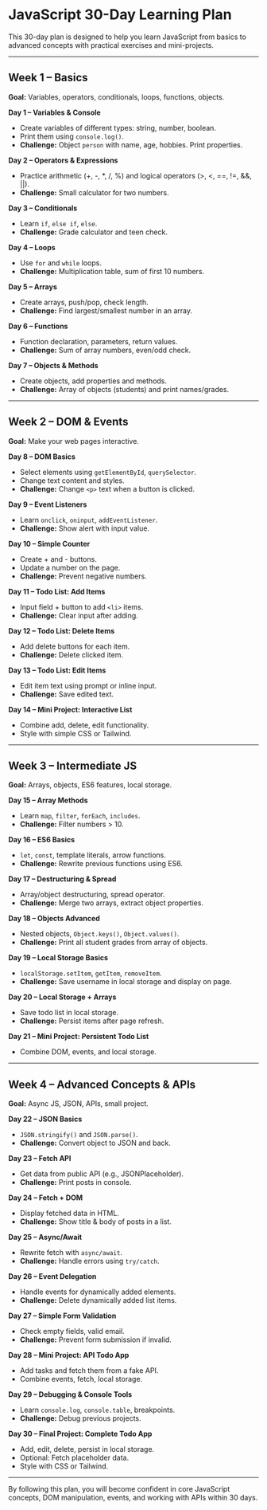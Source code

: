 # JavaScript 30-Day Learning Plan

This 30-day plan is designed to help you learn JavaScript from basics to advanced concepts with practical exercises and mini-projects.

---

## Week 1 – Basics

**Goal:** Variables, operators, conditionals, loops, functions, objects.

**Day 1 – Variables & Console**

- Create variables of different types: string, number, boolean.
- Print them using `console.log()`.
- **Challenge:** Object `person` with name, age, hobbies. Print properties.

**Day 2 – Operators & Expressions**

- Practice arithmetic (+, -, \*, /, %) and logical operators (>, <, ==, !=, &&, ||).
- **Challenge:** Small calculator for two numbers.

**Day 3 – Conditionals**

- Learn `if`, `else if`, `else`.
- **Challenge:** Grade calculator and teen check.

**Day 4 – Loops**

- Use `for` and `while` loops.
- **Challenge:** Multiplication table, sum of first 10 numbers.

**Day 5 – Arrays**

- Create arrays, push/pop, check length.
- **Challenge:** Find largest/smallest number in an array.

**Day 6 – Functions**

- Function declaration, parameters, return values.
- **Challenge:** Sum of array numbers, even/odd check.

**Day 7 – Objects & Methods**

- Create objects, add properties and methods.
- **Challenge:** Array of objects (students) and print names/grades.

---

## Week 2 – DOM & Events

**Goal:** Make your web pages interactive.

**Day 8 – DOM Basics**

- Select elements using `getElementById`, `querySelector`.
- Change text content and styles.
- **Challenge:** Change `<p>` text when a button is clicked.

**Day 9 – Event Listeners**

- Learn `onclick`, `oninput`, `addEventListener`.
- **Challenge:** Show alert with input value.

**Day 10 – Simple Counter**

- Create + and - buttons.
- Update a number on the page.
- **Challenge:** Prevent negative numbers.

**Day 11 – Todo List: Add Items**

- Input field + button to add `<li>` items.
- **Challenge:** Clear input after adding.

**Day 12 – Todo List: Delete Items**

- Add delete buttons for each item.
- **Challenge:** Delete clicked item.

**Day 13 – Todo List: Edit Items**

- Edit item text using prompt or inline input.
- **Challenge:** Save edited text.

**Day 14 – Mini Project: Interactive List**

- Combine add, delete, edit functionality.
- Style with simple CSS or Tailwind.

---

## Week 3 – Intermediate JS

**Goal:** Arrays, objects, ES6 features, local storage.

**Day 15 – Array Methods**

- Learn `map`, `filter`, `forEach`, `includes`.
- **Challenge:** Filter numbers > 10.

**Day 16 – ES6 Basics**

- `let`, `const`, template literals, arrow functions.
- **Challenge:** Rewrite previous functions using ES6.

**Day 17 – Destructuring & Spread**

- Array/object destructuring, spread operator.
- **Challenge:** Merge two arrays, extract object properties.

**Day 18 – Objects Advanced**

- Nested objects, `Object.keys()`, `Object.values()`.
- **Challenge:** Print all student grades from array of objects.

**Day 19 – Local Storage Basics**

- `localStorage.setItem`, `getItem`, `removeItem`.
- **Challenge:** Save username in local storage and display on page.

**Day 20 – Local Storage + Arrays**

- Save todo list in local storage.
- **Challenge:** Persist items after page refresh.

**Day 21 – Mini Project: Persistent Todo List**

- Combine DOM, events, and local storage.

---

## Week 4 – Advanced Concepts & APIs

**Goal:** Async JS, JSON, APIs, small project.

**Day 22 – JSON Basics**

- `JSON.stringify()` and `JSON.parse()`.
- **Challenge:** Convert object to JSON and back.

**Day 23 – Fetch API**

- Get data from public API (e.g., JSONPlaceholder).
- **Challenge:** Print posts in console.

**Day 24 – Fetch + DOM**

- Display fetched data in HTML.
- **Challenge:** Show title & body of posts in a list.

**Day 25 – Async/Await**

- Rewrite fetch with `async/await`.
- **Challenge:** Handle errors using `try/catch`.

**Day 26 – Event Delegation**

- Handle events for dynamically added elements.
- **Challenge:** Delete dynamically added list items.

**Day 27 – Simple Form Validation**

- Check empty fields, valid email.
- **Challenge:** Prevent form submission if invalid.

**Day 28 – Mini Project: API Todo App**

- Add tasks and fetch them from a fake API.
- Combine events, fetch, local storage.

**Day 29 – Debugging & Console Tools**

- Learn `console.log`, `console.table`, breakpoints.
- **Challenge:** Debug previous projects.

**Day 30 – Final Project: Complete Todo App**

- Add, edit, delete, persist in local storage.
- Optional: Fetch placeholder data.
- Style with CSS or Tailwind.

---

By following this plan, you will become confident in core JavaScript concepts, DOM manipulation, events, and working with APIs within 30 days.
